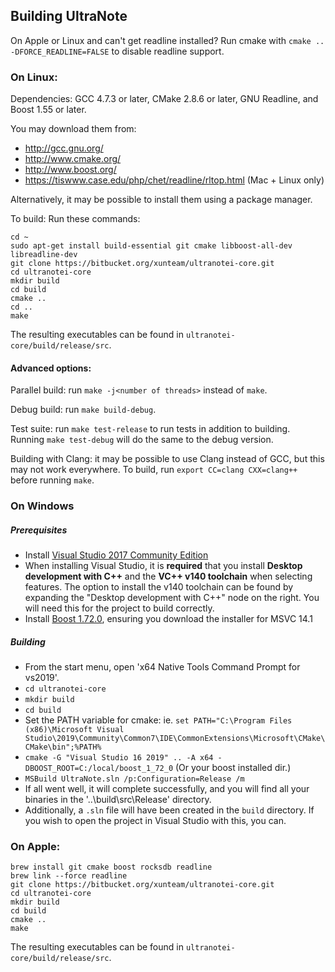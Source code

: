 ## Building UltraNote

On Apple or Linux and can't get readline installed? Run cmake with `cmake .. -DFORCE_READLINE=FALSE` to disable readline support.

### On Linux:

Dependencies: GCC 4.7.3 or later, CMake 2.8.6 or later, GNU Readline, and Boost 1.55 or later.

You may download them from:

- http://gcc.gnu.org/
- http://www.cmake.org/
- http://www.boost.org/
- https://tiswww.case.edu/php/chet/readline/rltop.html (Mac + Linux only)

Alternatively, it may be possible to install them using a package manager.

To build:
Run these commands:
```
cd ~
sudo apt-get install build-essential git cmake libboost-all-dev libreadline-dev
git clone https://bitbucket.org/xunteam/ultranotei-core.git 
cd ultranotei-core
mkdir build
cd build
cmake ..
cd ..
make
```

The resulting executables can be found in `ultranotei-core/build/release/src`.

#### Advanced options:

Parallel build: run `make -j<number of threads>` instead of `make`.

Debug build: run `make build-debug`.

Test suite: run `make test-release` to run tests in addition to building. Running `make test-debug` will do the same to the debug version.

Building with Clang: it may be possible to use Clang instead of GCC, but this may not work everywhere. To build, run `export CC=clang CXX=clang++` before running `make`.

### On Windows

##### Prerequisites
- Install [Visual Studio 2017 Community Edition](https://www.visualstudio.com/thank-you-downloading-visual-studio/?sku=Community&rel=15&page=inlineinstall)
- When installing Visual Studio, it is **required** that you install **Desktop development with C++** and the **VC++ v140 toolchain** when selecting features. The option to install the v140 toolchain can be found by expanding the "Desktop development with C++" node on the right. You will need this for the project to build correctly.
- Install [Boost 1.72.0](https://sourceforge.net/projects/boost/files/boost-binaries/1.72.0/boost_1_72_0-msvc-14.1-64.exe/download), ensuring you download the installer for MSVC 14.1

##### Building

- From the start menu, open 'x64 Native Tools Command Prompt for vs2019'.
- `cd ultranotei-core`
- `mkdir build`
- `cd build`
-  Set the PATH variable for cmake: ie. `set PATH="C:\Program Files (x86)\Microsoft Visual Studio\2019\Community\Common7\IDE\CommonExtensions\Microsoft\CMake\CMake\bin";%PATH%`
- `cmake -G "Visual Studio 16 2019" .. -A x64 -DBOOST_ROOT=C:/local/boost_1_72_0` (Or your boost installed dir.)
- `MSBuild UltraNote.sln /p:Configuration=Release /m`
- If all went well, it will complete successfully, and you will find all your binaries in the '..\build\src\Release' directory.
- Additionally, a `.sln` file will have been created in the `build` directory. If you wish to open the project in Visual Studio with this, you can.

### On Apple:

```
brew install git cmake boost rocksdb readline
brew link --force readline
git clone https://bitbucket.org/xunteam/ultranotei-core.git 
cd ultranotei-core
mkdir build
cd build
cmake ..
make
```

The resulting executables can be found in `ultranotei-core/build/release/src`.
